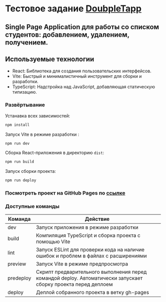 # Тестовое задание <a href="https://doubletapp.ai/">DoubpleTapp</a>

## Single Page Application для работы со списком студентов: добавлением, удалением, получением. 
## Используемые технологии
- React: Библиотека для создания пользовательских интерфейсов.
- Vite: Быстрый и минималистичный инструмент для сборки и разработки.
- TypeScript: Надстройка над JavaScript, добавляющая статическую типизацию.


### Развёртывание

Устанавка всех зависимостей:
```sh
npm install
```

Запуск Vite в режиме разработки :
```sh
npm run dev
```

Сборка React-приложения в директорию `dist`:
```sh
npm run build
```

Запуск сборки проекта:
```sh
npm run deploy
```
### Посмотреть проект на GitHub Pages по <a href="https://na1alink.github.io/students/"><strong>ссылке</strong></a>


### Доступные команды

| Команда | Действие |
| ------------- | ------------- |
| dev | Запуск приложения в режиме разработки |
| build | Компиляция TypeScript и сборка проекта с помощью Vite |
| lint | Запуск ESLint для проверки кода на наличие ошибок и проблем в файлах с расширениями |
| preview | Запуск Vite в режиме предпросмотра |
| predeploy | Скрипт предварительного выполнения перед командой deploy. Автоматически запускает сборку проекта перед деплоем |
| deploy |  Деплой собранного проекта в ветку gh-pages |

